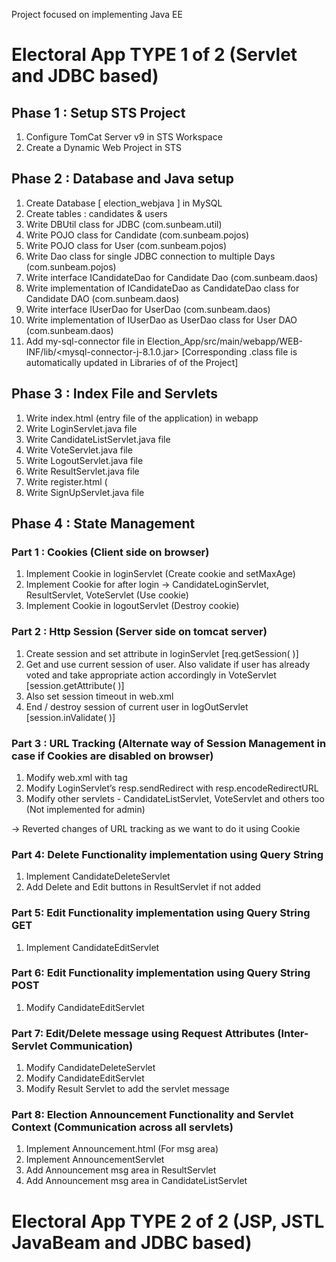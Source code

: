 Project focused on implementing Java EE

# Electoral App TYPE 1 of 2 (Servlet and JDBC based)

## Phase 1 : Setup STS Project

1. Configure TomCat Server v9 in STS Workspace
2. Create a Dynamic Web Project in STS 

## Phase 2 : Database and Java setup

1. Create Database [ election_webjava ] in MySQL
2. Create tables : candidates & users
3. Write DBUtil class for JDBC (com.sunbeam.util)
4. Write POJO class for Candidate (com.sunbeam.pojos)
5. Write POJO class for User (com.sunbeam.pojos)
6. Write Dao class for single JDBC connection to multiple Days (com.sunbeam.pojos)
7. Write interface ICandidateDao for Candidate Dao (com.sunbeam.daos)
8. Write implementation of ICandidateDao as CandidateDao class for Candidate DAO (com.sunbeam.daos)
9. Write interface IUserDao for UserDao (com.sunbeam.daos)
10. Write implementation of IUserDao as UserDao class for User DAO (com.sunbeam.daos)
11. Add my-sql-connector file in Election_App/src/main/webapp/WEB-INF/lib/<mysql-connector-j-8.1.0.jar> [Corresponding .class file is automatically updated in Libraries of of the Project]

## Phase 3 : Index File and Servlets

1. Write index.html (entry file of the application) in webapp
2. Write LoginServlet.java file
3. Write CandidateListServlet.java file
4. Write VoteServlet.java file
5. Write LogoutServlet.java file
6. Write ResultServlet.java file
7. Write register.html (
8. Write SignUpServlet.java file 

## Phase 4 : State Management 

### Part 1 : Cookies (Client side on browser)
1. Implement Cookie in loginServlet (Create cookie and setMaxAge) 
2. Implement Cookie for after login -> CandidateLoginServlet, ResultServlet, VoteServlet (Use cookie)
3. Implement Cookie in logoutServlet (Destroy cookie)

### Part 2 : Http Session (Server side on tomcat server)
1. Create session and set attribute in loginServlet [req.getSession( )]
2. Get and use current session of user. Also validate if user has already voted and take appropriate action accordingly in VoteServlet [session.getAttribute( )]
3. Also set session timeout in web.xml
4. End / destroy session of current user in logOutServlet [session.inValidate( )]

### Part 3 : URL Tracking (Alternate way of Session Management in case if Cookies are disabled on browser)
1. Modify web.xml with tag <tracking-mode>
2. Modify LoginServlet’s resp.sendRedirect with resp.encodeRedirectURL
3. Modify other servlets - CandidateListServlet, VoteServlet and others too (Not implemented for admin)

-> Reverted changes of URL tracking as we want to do it using Cookie

### Part 4: Delete Functionality implementation using Query String       
1. Implement CandidateDeleteServlet
2. Add Delete and Edit buttons in ResultServlet if not added

### Part 5: Edit Functionality implementation using Query String GET   
1. Implement CandidateEditServlet

### Part 6: Edit Functionality implementation using Query String POST    
1. Modify CandidateEditServlet

### Part 7: Edit/Delete message using Request Attributes (Inter-Servlet Communication)
1. Modify CandidateDeleteServlet
2. Modify CandidateEditServlet
3. Modify Result Servlet to add the servlet message

### Part 8:  Election Announcement Functionality and Servlet Context (Communication across all servlets)
1. Implement Announcement.html (For msg area) 
2. Implement AnnouncementServlet
3. Add Announcement msg area in ResultServlet
4. Add Announcement msg area in CandidateListServlet

# Electoral App TYPE 2 of 2 (JSP, JSTL JavaBeam and JDBC based)
